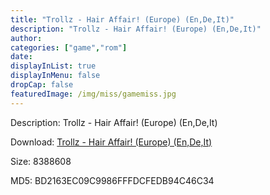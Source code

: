 ```yaml
---
title: "Trollz - Hair Affair! (Europe) (En,De,It)"
description: "Trollz - Hair Affair! (Europe) (En,De,It)"
author: 
categories: ["game","rom"]
date: 
displayInList: true
displayInMenu: false
dropCap: false
featuredImage: /img/miss/gamemiss.jpg
---
```


Description: Trollz - Hair Affair! (Europe) (En,De,It)

Download: <a style="text-decoration:underline;" href="https://mega.nz/#!OTwggIJT!2h4u2gR_9c-r5m9N2_0KjaAzM5NTQ16DDPgbh8i3YMo" target = "_blank" rel = "nofollow" > Trollz - Hair Affair! (Europe) (En,De,It)</a>

Size: 8388608

MD5: BD2163EC09C9986FFFDCFEDB94C46C34

